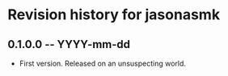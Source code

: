 # Revision history for jasonasmk

## 0.1.0.0 -- YYYY-mm-dd

* First version. Released on an unsuspecting world.
